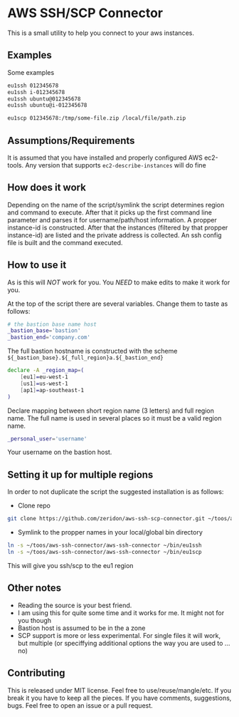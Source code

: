AWS SSH/SCP Connector
=====================
This is a small utility to help you connect to your aws instances.

Examples
--------
Some examples
```bash
eu1ssh 012345678
eu1ssh i-012345678
eu1ssh ubuntu@012345678
eu1ssh ubuntu@i-012345678
```

```bash
eu1scp 012345678:/tmp/some-file.zip /local/file/path.zip
```

Assumptions/Requirements
------------------------
It is assumed that you have installed and properly configured AWS ec2-tools. Any version that supports `ec2-describe-instances` will do fine

How does it work
----------------
Depending on the name of the script/symlink the script determines region and command to execute. After that it picks up the first command line parameter and parses it for username/path/host information.
A propper instance-id is constructed. After that the instances (filtered by that propper instance-id) are listed and the private address is collected.
An ssh config file is built and the command executed.

How to use it
-------------
As is this will *NOT* work for you. You *NEED* to make edits to make it work for you.

At the top of the script there are several variables. Change them to taste as follows:

```bash
# the bastion base name host
_bastion_base='bastion'
_bastion_end='company.com'
```

The full bastion hostname is constructed with the scheme `${_bastion_base}.${_full_region}a.${_bastion_end}`

```bash
declare -A _region_map=(
	[eu1]=eu-west-1
	[us1]=us-west-1
	[ap1]=ap-southeast-1
)
```

Declare mapping between short region name (3 letters) and full region name. The full name is used in several places so it must be a valid region name.

```bash
_personal_user='username'
```

Your username on the bastion host.

Setting it up for multiple regions
----------------------------------
In order to not duplicate the script the suggested installation is as follows:

* Clone repo
```bash
git clone https://github.com/zeridon/aws-ssh-scp-connector.git ~/toos/aws-ssh-connector
```
* Symlink to the propper names in your local/global bin directory
```bash
ln -s ~/toos/aws-ssh-connector/aws-ssh-connector ~/bin/eu1ssh
ln -s ~/toos/aws-ssh-connector/aws-ssh-connector ~/bin/eu1scp
```

This will give you ssh/scp to the eu1 region

Other notes
-----------
* Reading the source is your best friend.
* I am using this for quite some time and it works for me. It might not for you though
* Bastion host is assumed to be in the a zone
* SCP support is more or less experimental. For single files it will work, but multiple (or speciffying additional options the way you are used to ... no)

Contributing
------------
This is released under MIT license. Feel free to use/reuse/mangle/etc. If you break it you have to keep all the pieces. If you have comments, suggestions, bugs. Feel free to open an issue or a pull request.
